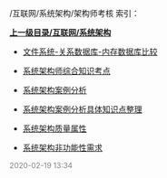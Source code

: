 /互联网/系统架构/架构师考核 索引：


**[上一级目录/互联网/系统架构](/互联网/系统架构/index.md)**

- [文件系统-关系数据库-内存数据库比较](/互联网/系统架构/架构师考核/文件系统-关系数据库-内存数据库比较.md)

- [系统架构师综合知识考点](/互联网/系统架构/架构师考核/系统架构师综合知识考点.md)

- [系统架构案例分析](/互联网/系统架构/架构师考核/系统架构案例分析.md)

- [系统架构案例分析具体知识点整理](/互联网/系统架构/架构师考核/系统架构案例分析具体知识点整理.md)

- [系统架构质量属性](/互联网/系统架构/架构师考核/系统架构质量属性.md)

- [系统架构非功能性需求](/互联网/系统架构/架构师考核/系统架构非功能性需求.md)


<font size=2 color='grey'> 2020-02-19 13:34 </font>